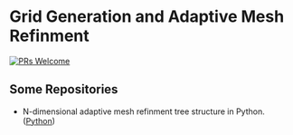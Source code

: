 # Grid Generation and Adaptive Mesh Refinment

[![PRs Welcome](https://img.shields.io/badge/PRs-welcome-brightgreen.svg?style=flat-square)](http://makeapullrequest.com)


## Some Repositories
* N-dimensional adaptive mesh refinment tree structure in Python. ([Python](https://github.com/adamdempsey90/NDTAMR))